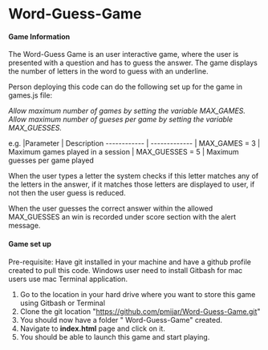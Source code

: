 # Word-Guess-Game #


#### Game Information ####
The Word-Guess Game is an user interactive game, where the user is presented with a question and has to guess the answer. The game displays the number of letters in the word to guess with an underline. 

Person deploying this code can do the following set up for the game in games.js file:

*Allow maximum number of games by setting the variable MAX_GAMES.*<br>
*Allow maximum number of gueses per game by setting the variable MAX_GUESSES.*


e.g. 
|Parameter        | Description
------------      | -------------
| MAX_GAMES = 3   | Maximum games played in a session 
| MAX_GUESSES = 5 | Maximum guesses per game played   

When the user types a letter the system checks if this letter matches any of the letters in the answer, if it matches those letters are displayed to user, if not then the user guess is reduced.

When the user guesses the correct answer within the allowed MAX_GUESSES an win is recorded under score section with the alert message.


#### Game set up ####

Pre-requisite:
Have git installed in your machine and have a github profile created to pull this code. 
Windows user need to install Gitbash for mac users use mac Terminal application.

1. Go to the location in your hard drive where you want to store this game using Gitbash or Terminal
2. Clone the git location "https://github.com/pmijar/Word-Guess-Game.git"
3. You should now have a folder " Word-Guess-Game" created.
4. Navigate to **index.html** page and click on it.
5. You should be able to launch this game and start playing.


